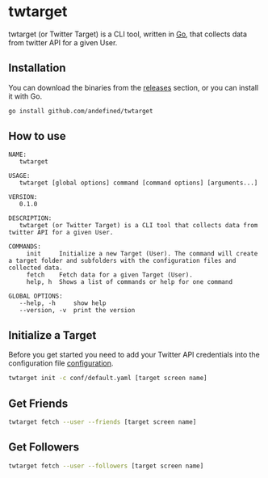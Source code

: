 # twtarget

twtarget (or Twitter Target) is a CLI tool, written in [Go](https://golang.org/), that collects data from twitter API for a given User.


## Installation
You can download the binaries from the [releases](https://github.com/andefined/twtarget/releases) section, or you can install it with Go.


```bash
go install github.com/andefined/twtarget
```

## How to use
```
NAME:
   twtarget

USAGE:
   twtarget [global options] command [command options] [arguments...]

VERSION:
   0.1.0

DESCRIPTION:
   twtarget (or Twitter Target) is a CLI tool that collects data from twitter API for a given User.

COMMANDS:
     init     Initialize a new Target (User). The command will create a target folder and subfolders with the configuration files and collected data.
     fetch    Fetch data for a given Target (User). 
     help, h  Shows a list of commands or help for one command

GLOBAL OPTIONS:
   --help, -h     show help
   --version, -v  print the version
```

## Initialize a Target

Before you get started you need to add your Twitter API credentials into the configuration file [configuration](conf/default.yml).
```bash
twtarget init -c conf/default.yaml [target screen name]
```

## Get Friends

```bash
twtarget fetch --user --friends [target screen name]
```
## Get Followers
```bash
twtarget fetch --user --followers [target screen name]
```
